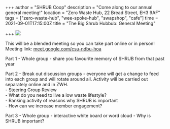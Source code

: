 +++
author = "SHRUB Coop"
description = "Come along to our annual general meeting!"
location = "Zero Waste Hub, 22 Bread Street, EH3 9AF"
tags = ["zero-waste-hub", "wee-spoke-hub", "swapshop", "cafe"]
time = 2021-09-01T17:15:00Z
title = "The Big Shrub Hubbub: General Meeting"

+++
![](https://res.cloudinary.com/shrub-co-op/image/upload/v1630409390/shrubcoop.org/media/Copy_of_Sustainable_fashion_meet_up_kcl1sz.png)

This will be a blended meeting so you can take part online or in person!  
Meeting link: [meet.google.com/csu-ndbu-hoa](https://l.facebook.com/l.php?u=https%3A%2F%2Fmeet.google.com%2Fcsu-ndbu-hoa%3Ffbclid%3DIwAR2UnXGRLHenRDExSXfyTtboGxvkMiDwp_cuvUjHYYaDuHJeaEDvRSn1EwI&h=AT0Ybu_ufhrPa8Q41bskNe-g3j2kbeHEl5GhqjBsj0PKcq5df5IJjKtDr1KkbomxFyvjtOvX8OwdYitW1CBF636PW0owjsv7l8bqO0AAeUBWZtZ5QHiP0HYAlK0en4mxveV8&__tn__=q&c\[0\]=AT3Tsl0Bmnf3IaLrZTnaz5Itj3DT7G_hDuMGnOT3-y5r7QVDzkFUh_eStnTd8s5DDBamuuyBTkxtSwP09MgGK0TaxjZe8tRpcgeclo7HzxKPUE1atrUZ8LrLyieVCJm_1QHLL8n6220WI0znFsn5xRR9gDej_1Wyt9oWuKNQAbLonEmDyQ)

Part 1 - Whole group - share you favourite memory of SHRUB from that past year

Part 2 - Break out discussion groups - everyone will get a change to feed into each group and will rotate around all. Activity will be carried out separately online and in ZWH.  
\- Steering Group Review  
\- What do you need to live a low waste lifestyle?  
\- Ranking activity of reasons why SHRUB is important  
\- How can we increase member engagement?

Part 3 - Whole group - interactive white board or word cloud - Why is SHRUB important?